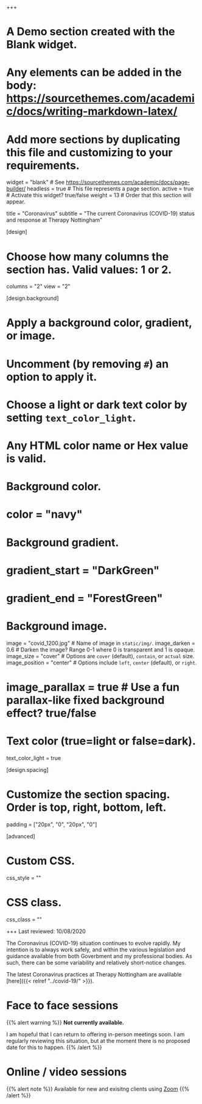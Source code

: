 +++
# A Demo section created with the Blank widget.
# Any elements can be added in the body: https://sourcethemes.com/academic/docs/writing-markdown-latex/
# Add more sections by duplicating this file and customizing to your requirements.

widget = "blank"  # See https://sourcethemes.com/academic/docs/page-builder/
headless = true  # This file represents a page section.
active = true  # Activate this widget? true/false
weight = 13  # Order that this section will appear.

title = "Coronavirus"
subtitle = "The current Coronavirus (COVID-19) status and response at Therapy Nottingham"

[design]
  # Choose how many columns the section has. Valid values: 1 or 2.
  columns = "2"
  view = "2"

[design.background]
  # Apply a background color, gradient, or image.
  #   Uncomment (by removing `#`) an option to apply it.
  #   Choose a light or dark text color by setting `text_color_light`.
  #   Any HTML color name or Hex value is valid.

  # Background color.
  # color = "navy"
  
  # Background gradient.
  # gradient_start = "DarkGreen"
  # gradient_end = "ForestGreen"
  
  # Background image.
   image = "covid_1200.jpg"  # Name of image in `static/img/`.
   image_darken = 0.6  # Darken the image? Range 0-1 where 0 is transparent and 1 is opaque.
   image_size = "cover"  #  Options are `cover` (default), `contain`, or `actual` size.
   image_position = "center"  # Options include `left`, `center` (default), or `right`.
  # image_parallax = true  # Use a fun parallax-like fixed background effect? true/false
  
  # Text color (true=light or false=dark).
  text_color_light = true

[design.spacing]
  # Customize the section spacing. Order is top, right, bottom, left.
  padding = ["20px", "0", "20px", "0"]

[advanced]
 # Custom CSS. 
 css_style = ""
 
 # CSS class.
 css_class = ""

+++
Last reviewed: 10/08/2020

The Coronavirus (COVID-19) situation continues to evolve rapidly.  My intention is to always work safely, and within the various legislation and guidance available from both Goverbment and my professional bodies.  As such, there can be some variability and relatively short-notice changes.

The latest Coronavirus practices at Therapy Nottingham are avalilable [here]({{< relref "../covid-19/" >}}).

# Face to face sessions
{{% alert warning %}}
**Not currently available.**

I am hopeful that I can return to offering in-person meetings soon.  I am regularly reviewing this situation, but at the moment there is no proposed date for this to happen.
{{% /alert %}}

# Online / video sessions
{{% alert note %}}
Available for new and exisitng clients using [Zoom](https://zoom.us)
{{% /alert %}}

